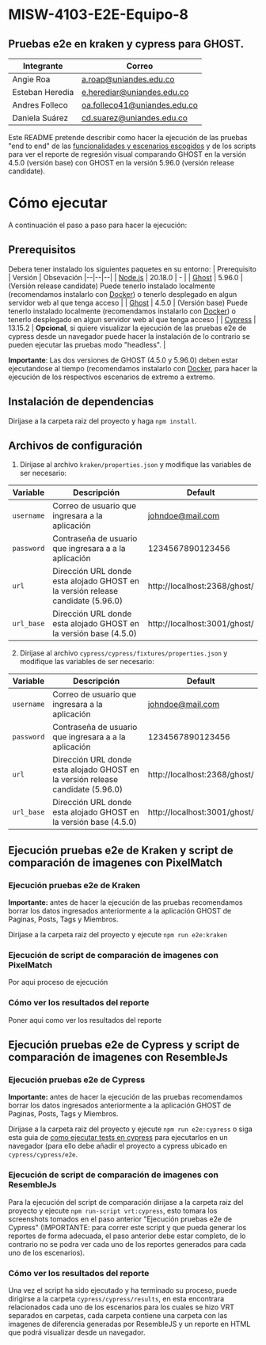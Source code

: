 # MISW-4103-E2E-Equipo-8
## Pruebas e2e en kraken y cypress para GHOST.

|Integrante| Correo |
|--|--|
| Angie Roa | a.roap@uniandes.edu.co |
| Esteban Heredia | e.herediar@uniandes.edu.co |
| Andres Folleco | oa.folleco41@uniandes.edu.co |
| Daniela Suárez |  cd.suarez@uniandes.edu.co |

Este README pretende describir como hacer la ejecución de las pruebas "end to end" de las [funcionalidades y escenarios escogidos](https://github.com/angietroa/MISW-4103-E2E-Equipo-8/wiki/Funcionalidades-y-escenarios-escogidos) y de los scripts para ver el reporte de regresión visual comparando GHOST en la versión 4.5.0 (versión base) con GHOST en la versión 5.96.0 (versión release candidate).

# Cómo ejecutar
A continuación el paso a paso para hacer la ejecución:

## Prerequisitos

Debera tener instalado los siguientes paquetes en su entorno:
| Prerequisito | Versión  | Obsevación
|--|--|--|
| [Node.js](https://nodejs.org/en/download/package-manager) | 20.18.0 | - |
| [Ghost](https://ghost.org/docs/install/) | 5.96.0 | (Versión release candidate) Puede tenerlo instalado localmente (recomendamos instalarlo con [Docker](https://hub.docker.com/_/ghost/)) o tenerlo desplegado en algun servidor web al que tenga acceso |
| [Ghost](https://ghost.org/docs/install/) | 4.5.0 | (Versión base) Puede tenerlo instalado localmente (recomendamos instalarlo con [Docker](https://hub.docker.com/_/ghost/)) o tenerlo desplegado en algun servidor web al que tenga acceso |
| [Cypress](https://docs.cypress.io/app/get-started/install-cypress) | 13.15.2 | **Opcional**, si quiere visualizar la ejecución de las pruebas e2e de cypress desde un navegador puede hacer la instalación de lo contrario se pueden ejecutar las pruebas modo "headless". |

**Importante**: Las dos versiones de GHOST (4.5.0 y 5.96.0) deben estar ejecutandose al tiempo (recomendamos instalarlo con [Docker](https://hub.docker.com/_/ghost/), para hacer la ejecución de los respectivos escenarios de extremo a extremo.

## Instalación de dependencias
Dirijase a la carpeta raiz del proyecto y haga `npm install`.

## Archivos de configuración
1. Dirijase al archivo `kraken/properties.json` y modifique las variables de ser necesario:

| Variable | Descripción  | Default |
|--|--|--|
| `username` | Correo de usuario que ingresara a la aplicación | johndoe@mail.com|
| `password` | Contraseña de usuario que ingresara a a la aplicación | 1234567890123456 |
| `url` | Dirección URL donde esta alojado GHOST en la versión release candidate (5.96.0) | http://localhost:2368/ghost/ |
| `url_base` | Dirección URL donde esta alojado GHOST en la versión base (4.5.0) | http://localhost:3001/ghost/ |

2. Dirijase al archivo `cypress/cypress/fixtures/properties.json` y modifique las variables de ser necesario:

| Variable | Descripción  | Default |
|--|--|--|
| `username` | Correo de usuario que ingresara a la aplicación | johndoe@mail.com|
| `password` | Contraseña de usuario que ingresara a a la aplicación | 1234567890123456 |
| `url` | Dirección URL donde esta alojado GHOST en la versión release candidate (5.96.0) | http://localhost:2368/ghost/ |
| `url_base` | Dirección URL donde esta alojado GHOST en la versión base (4.5.0) | http://localhost:3001/ghost/ |

## Ejecución pruebas e2e de Kraken y script de comparación de imagenes con PixelMatch
### Ejecución pruebas e2e de Kraken
**Importante:** antes de hacer la ejecución de las pruebas recomendamos borrar los datos ingresados anteriormente a la aplicación GHOST de Paginas, Posts, Tags y Miembros.

Dirijase a la carpeta raiz del proyecto y ejecute `npm run e2e:kraken`

### Ejecución de script de comparación de imagenes con PixelMatch
Por aqui proceso de ejecución

### Cómo ver los resultados del reporte
Poner aqui como ver los resultados del reporte

## Ejecución pruebas e2e de Cypress y script de comparación de imagenes con ResembleJs
### Ejecución pruebas e2e de Cypress
**Importante:** antes de hacer la ejecución de las pruebas recomendamos borrar los datos ingresados anteriormente a la aplicación GHOST de Paginas, Posts, Tags y Miembros.

Dirijase a la carpeta raiz del proyecto y ejecute `npm run e2e:cypress` o siga esta guia de [como ejecutar tests en cypress](https://docs.cypress.io/app/end-to-end-testing/writing-your-first-end-to-end-test#Add-a-test-file) para ejecutarlos en un navegador (para ello debe añadir el proyecto a cypress ubicado en `cypress/cypress/e2e`.

### Ejecución de script de comparación de imagenes con ResembleJs
Para la ejecución del script de comparación dirijase a la carpeta raiz del proyecto y ejecute `npm run-script vrt:cypress`, esto tomara los screenshots tomados en el paso anterior "Ejecución pruebas e2e de Cypress" (IMPORTANTE: para correr este script y que pueda generar los reportes de forma adecuada, el paso anterior debe estar completo, de lo contrario no se podra ver cada uno de los reportes generados para cada uno de los escenarios).

### Cómo ver los resultados del reporte
Una vez el script ha sido ejecutado y ha terminado su proceso, puede dirigirse a la carpeta `cypress/cypress/results`, en esta encontrara relacionados cada uno de los escenarios para los cuales se hizo VRT separados en carpetas, cada carpeta contiene una carpeta con las imagenes de diferencia generadas por ResembleJS y un reporte en HTML que podrá visualizar desde un navegador.
